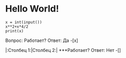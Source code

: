 # Hello World!
```phyton
x = int(input())
x**2+x*4/2
print(x)
```
Вопрос: Работает?
Ответ: Да -[x]

|:Столбец 1:|Столбец 2:|
***Работает?
Ответ: Нет -[]
